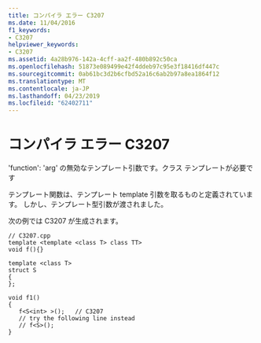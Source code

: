 ```yaml
---
title: コンパイラ エラー C3207
ms.date: 11/04/2016
f1_keywords:
- C3207
helpviewer_keywords:
- C3207
ms.assetid: 4a28b976-142a-4cff-aa2f-480b892c50ca
ms.openlocfilehash: 51873e089499e42f4ddeb97c95e3f18416df447c
ms.sourcegitcommit: 0ab61bc3d2b6cfbd52a16c6ab2b97a8ea1864f12
ms.translationtype: MT
ms.contentlocale: ja-JP
ms.lasthandoff: 04/23/2019
ms.locfileid: "62402711"
---
```

# <a name="compiler-error-c3207"></a>コンパイラ エラー C3207

'function': 'arg' の無効なテンプレート引数です。クラス テンプレートが必要です

テンプレート関数は、テンプレート template 引数を取るものと定義されています。 しかし、テンプレート型引数が渡されました。

次の例では C3207 が生成されます。

```
// C3207.cpp
template <template <class T> class TT>
void f(){}

template <class T>
struct S
{
};

void f1()
{
   f<S<int> >();   // C3207
   // try the following line instead
   // f<S>();
}
```